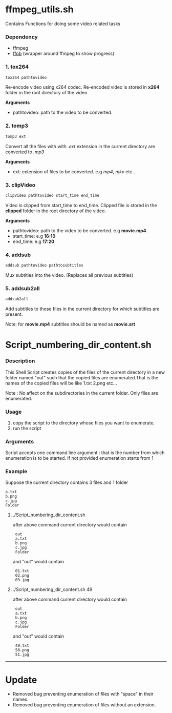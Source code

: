 # ffmpeg_utils.sh

Contains Functions for doing some video related tasks

### Dependency
- ffmpeg
- [ffpb](https://github.com/althonos/ffpb) (wrapper around ffmpeg to show progress)

### 1. tox264

```bash
tox264 pathtovideo
```

Re-encode video using x264 codec. Re-encoded video is stored in **x264** folder in the root directory of the video

**Arguments**

- pathtovideo: path to the video to be converted.

### 2. tomp3

```bash
tomp3 ext
```

Convert all the files with with *.ext* extension in the current directory are converted to *.mp3*

**Arguments**

- ext: extension of files to be converted. e.g *mp4*, *mkv* etc..

### 3. clipVideo

```bash
clipVideo pathtovideo start_time end_time
```

Video is clipped from start_time to end_time. Clipped file is stored in the **clipped** folder in the root directory of the video.

**Arguments**

- pathtovideo: path to the video to be converted. e.g **movie.mp4**
- start_time: e.g **16:10**
- end_time: e.g **17:20**

### 4. addsub
```bash
addsub pathtovideo pathtosubtitles
```

Mux subtitles into the video. (Replaces all previous subtitles)

### 5. addsub2all

```bash
addsub2all
```

Add subtitles to those files in the current directory for which subtitles are present.

Note: for **movie.mp4** subtitles should be named as **movie.srt**

# Script_numbering_dir_content.sh

### Description

This Shell Script creates copies of the files of the current directory in a new folder named "out" such that the copied files are enumerated.That is the names of the copied files will be like 1.txt 2.png etc...

Note : No affect on the subdirectories in the current folder. Only files are 
	   enumerated.

### Usage
1. copy the script to the directory whose files you want to enumerate.
2. run the script

### Arguments
Script accepts one command line argument : that is the number from which enumeration is to be started. If not provided enumeration starts from 1

### Example
Suppose the current directory contains 3 files and 1 folder 
	
	a.txt 	
	b.png 	
	c.jpg 	
	Folder

1) ./Script_numbering_dir_content.sh 

	after above command current directory would contain
		
		out 	
		a.txt 	
		b.png 	
		c.jpg 	
		Folder

	and "out" would contain 
		
		01.txt 	
		02.png 	
		03.jpg  

2) ./Script_numbering_dir_content.sh 49

	after above command current directory would contain
		
		out 	
		a.txt 	
		b.png 	
		c.jpg 	
		Folder

	and "out" would contain 
	    
	    49.txt 	
	    50.png 	
	    51.jpg

___

# Update

- Removed bug preventing enumeration of files with "space" in their names.
- Removed bug preventing enumeration of files without an extension.

